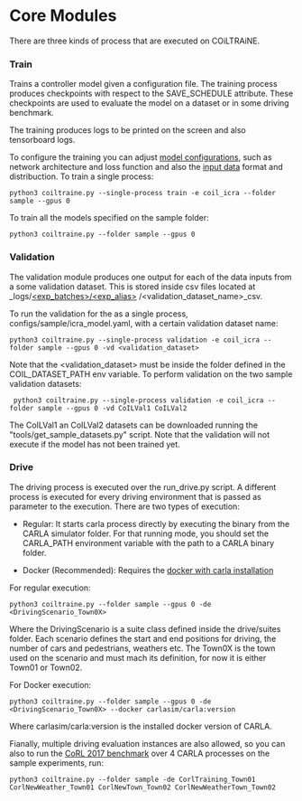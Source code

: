 
Core Modules
============

There are three kinds of process that are executed on
COiLTRAiNE.

### Train

Trains a controller model given a configuration file.
The training process produces checkpoints with respect to
the SAVE_SCHEDULE attribute. These checkpoints are used
to evaluate the model on a dataset or in some driving benchmark.

The training produces logs to be printed on the screen and
also tensorboard logs.

To configure the training you can adjust [model configurations](docs/network.md),
such as network architecture and loss function and also the
 [input data](docs/input.md) format and distribuction.
To train a single process:

    python3 coiltraine.py --single-process train -e coil_icra --folder sample --gpus 0

To train all the models specified on the sample folder:

    python3 coiltraine.py --folder sample --gpus 0



### Validation

The validation module produces one output for each of the data
inputs from a some validation dataset. This is stored inside csv
files located at _logs/[<exp_batches>/<exp_alias>](docs/configuration.md/#files/batches)
/<validation_dataset_name>_csv.

To run the validation for the  as a single process, configs/sample/icra_model.yaml,
 with a certain validation dataset name:

    python3 coiltraine.py --single-process validation -e coil_icra --folder sample --gpus 0 -vd <validation_dataset>

Note that the <validation_dataset> must be inside the folder defined
 in the COIL_DATASET_PATH env variable. To perform validation on
 the two sample validation datasets:

     python3 coiltraine.py --single-process validation -e coil_icra --folder sample --gpus 0 -vd CoILVal1 CoILVal2


 The CoILVal1 an CoILVal2 datasets can be downloaded running
 the "tools/get_sample_datasets.py" script.
 Note that the validation will not execute if the model has not been
 trained yet.



### Drive

The driving process is executed over the run_drive.py script.
A different process is executed for every driving environment that
is passed as parameter to the execution.
There are two types of execution:

* Regular: It starts carla process directly by executing the binary
from the CARLA simulator folder. For that running mode, you should
set the CARLA_PATH environment variable with the path to a CARLA
binary folder.

* Docker (Recommended): Requires the [docker with carla installation](https://carla.readthedocs.io/en/latest/carla_docker/)



For regular execution:

    python3 coiltraine.py --folder sample --gpus 0 -de <DrivingScenario_Town0X>


Where the DrivingScenario is a suite class defined inside the drive/suites folder.
Each scenario defines the start and end positions for driving, the number of cars and pedestrians,
weathers etc. The Town0X is the town used on the scenario and must
 mach its definition, for now it is either Town01 or Town02.


For Docker execution:


    python3 coiltraine.py --folder sample --gpus 0 -de <DrivingScenario_Town0X> --docker carlasim/carla:version

Where carlasim/carla:version is the installed docker version of CARLA.


Fianally, multiple driving evaluation instances are also allowed,
 so you can also to run the
[CoRL 2017 benchmark](https://github.com/carla-simulator/driving-benchmarks/blob/master/Docs/benchmark_start.md/#corl-2017)
over 4 CARLA processes on the sample experiments, run:

    python3 coiltraine.py --folder sample -de CorlTraining_Town01 CorlNewWeather_Town01 CorlNewTown_Town02 CorlNewWeatherTown_Town02

